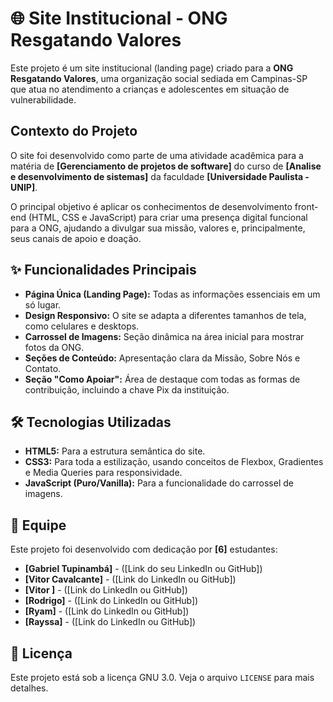 # 🌐 Site Institucional - ONG Resgatando Valores

Este projeto é um site institucional (landing page) criado para a **ONG Resgatando Valores**, uma organização social sediada em Campinas-SP que atua no atendimento a crianças e adolescentes em situação de vulnerabilidade.

## Contexto do Projeto

O site foi desenvolvido como parte de uma atividade acadêmica para a matéria de **[Gerenciamento de projetos de software]** do curso de **[Analise e desenvolvimento de sistemas]** da faculdade **[Universidade Paulista - UNIP]**.

O principal objetivo é aplicar os conhecimentos de desenvolvimento front-end (HTML, CSS e JavaScript) para criar uma presença digital funcional para a ONG, ajudando a divulgar sua missão, valores e, principalmente, seus canais de apoio e doação.

## ✨ Funcionalidades Principais

* **Página Única (Landing Page):** Todas as informações essenciais em um só lugar.
* **Design Responsivo:** O site se adapta a diferentes tamanhos de tela, como celulares e desktops.
* **Carrossel de Imagens:** Seção dinâmica na área inicial para mostrar fotos da ONG.
* **Seções de Conteúdo:** Apresentação clara da Missão, Sobre Nós e Contato.
* **Seção "Como Apoiar":** Área de destaque com todas as formas de contribuição, incluindo a chave Pix da instituição.

## 🛠️ Tecnologias Utilizadas

* **HTML5:** Para a estrutura semântica do site.
* **CSS3:** Para toda a estilização, usando conceitos de Flexbox, Gradientes e Media Queries para responsividade.
* **JavaScript (Puro/Vanilla):** Para a funcionalidade do carrossel de imagens.

## 👥 Equipe

Este projeto foi desenvolvido com dedicação por **[6]** estudantes:

* **[Gabriel Tupinambá]** - ([Link do seu LinkedIn ou GitHub])
* **[Vitor Cavalcante]** - ([Link do LinkedIn ou GitHub])
* **[Vitor ]** - ([Link do LinkedIn ou GitHub])
* **[Rodrigo]** - ([Link do LinkedIn ou GitHub])
* **[Ryam]** - ([Link do LinkedIn ou GitHub])
* **[Rayssa]** - ([Link do LinkedIn ou GitHub])

## 📄 Licença

Este projeto está sob a licença GNU 3.0. Veja o arquivo `LICENSE` para mais detalhes.
